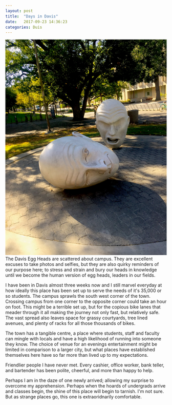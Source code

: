 ```yaml
---
layout: post
title:  "Days in Davis"
date:   2017-09-23 14:36:23
categories: Duis
---
```

<span class="image featured"><img src="/images/IMG_3161.jpg" alt=""></span>
The Davis Egg Heads are scattered about campus. They are excellent excuses to take photos and selfies, but they are also quirky reminders of our purpose here; to stress and strain and bury our heads in knowledge until we become the human version of egg heads, leaders in our fields. 

I have been in Davis almost three weeks now and I still marvel everyday at how ideally this place has been set up to serve the needs of it's 35,000 or so students. The campus sprawls the south west corner of the town. Crossing campus from one corner to the opposite corner could take an hour on foot. This might be a terrible set up, but for the copious bike lanes that meader through it all making the journey not only fast, but relatively safe. The vast spread also leaves space for grassy courtyards, tree lined avenues, and plenty of racks for all those thousands of bikes. 

The town has a tangible centre, a place where students, staff and faculty can mingle with locals and have a high likelihood of running into someone they know. The choice of venue for an evenings entertainment might be limited in comparison to a larger city, but what places have established themselves here have so far more than lived up to my expectations. 

Friendlier people I have never met. Every cashier, office worker, bank teller, and bartender has been polite, cheerful, and more than happy to help. 

Perhaps I am in the daze of one newly arrived; allowing my surprise to overcome my apprehension. Perhaps when the hoards of undergrads arrive and classes begin, the shine of this place will begin to tarnish. I'm not sure. But as strange places go, this one is extraoridnarily comfortable. 
